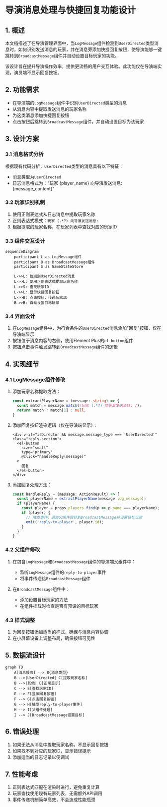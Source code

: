# 导演消息处理与快捷回复功能设计

## 1. 概述

本文档描述了在导演管理界面中，当`LogMessage`组件检测到`UserDirected`类型消息时，如何识别发送消息的玩家，并在消息旁添加快捷回复按钮，使导演能够一键跳转到`BroadcastMessage`组件并自动设置目标玩家的功能。

该设计旨在提升导演操作效率，提供更流畅的用户交互体验。此功能仅在导演端实现，演员端不显示回复按钮。

## 2. 功能需求

- 在导演端的`LogMessage`组件中识别`UserDirected`类型的消息
- 从消息内容中提取发送消息的玩家名称
- 为这类消息添加快捷回复按钮
- 点击按钮后跳转到`BroadcastMessage`组件，并自动设置目标为该玩家

## 3. 设计方案

### 3.1 消息格式分析

根据现有代码分析，`UserDirected`类型的消息具有以下特征：
- 消息类型为`UserDirected`
- 日志消息格式为："玩家 {player_name} 向导演发送消息: {message_content}"

### 3.2 玩家识别机制

1. 使用正则表达式从日志消息中提取玩家名称
2. 正则表达式模式：`玩家 (.*?) 向导演发送消息: `
3. 根据提取的玩家名称，在玩家列表中查找对应的玩家ID

### 3.3 组件交互设计

```mermaid
sequenceDiagram
    participant L as LogMessage组件
    participant B as BroadcastMessage组件
    participant S as GameStateStore

    L->>L: 检测到UserDirected消息
    L->>L: 使用正则表达式提取玩家名称
    L->>S: 查找玩家ID
    L->>L: 显示快捷回复按钮
    L->>B: 点击按钮，传递玩家ID
    B->>B: 自动设置目标玩家
```

### 3.4 界面设计

1. 在`LogMessage`组件中，为符合条件的`UserDirected`消息添加"回复"按钮，仅在导演端显示
2. 按钮位于消息内容的右侧，使用Element Plus的`el-button`组件
3. 按钮点击事件触发跳转到`BroadcastMessage`组件的逻辑

## 4. 实现细节

### 4.1 LogMessage组件修改

1. 添加玩家名称提取方法：
   ```typescript
   const extractPlayerName = (message: string) => {
     const match = message.match(/玩家 (.*?) 向导演发送消息: /);
     return match ? match[1] : null;
   }
   ```

2. 添加回复按钮渲染逻辑（仅在导演端显示）：
   ```vue
   <div v-if="isDirector && message.message_type === 'UserDirected'" class="reply-section">
     <el-button 
       size="small" 
       type="primary" 
       @click="handleReply(message)"
     >
       回复
     </el-button>
   </div>
   ```

3. 添加回复处理方法：
   ```typescript
   const handleReply = (message: ActionResult) => {
     const playerName = extractPlayerName(message.log_message);
     if (playerName) {
       const player = props.players.find(p => p.name === playerName);
       if (player) {
         // 触发事件，通知父组件跳转到BroadcastMessage并设置目标玩家
         emit('reply-to-player', player.id);
       }
     }
   }
   ```

### 4.2 父组件修改

1. 在包含`LogMessage`和`BroadcastMessage`组件的导演端父组件中：
   - 监听`LogMessage`组件的`reply-to-player`事件
   - 将事件传递给`BroadcastMessage`组件

2. 在`BroadcastMessage`组件中：
   - 添加设置目标玩家的方法
   - 在组件挂载时检查是否有预设的目标玩家

### 4.3 样式调整

1. 为回复按钮添加适当的样式，确保与消息内容协调
2. 在小屏幕设备上调整布局，确保按钮可见性

## 5. 数据流设计

```mermaid
graph TD
    A[消息接收] --> B{消息类型}
    B -->|UserDirected| C[提取玩家名称]
    B -->|其他| D[正常显示]
    C --> E[查找玩家ID]
    E --> F[显示回复按钮]
    F --> G[点击回复按钮]
    G --> H[触发reply-to-player事件]
    H --> I[父组件处理]
    I --> J[BroadcastMessage设置目标]
```

## 6. 错误处理

1. 如果无法从消息中提取玩家名称，不显示回复按钮
2. 如果找不到对应的玩家ID，显示错误提示
3. 添加适当的日志记录以便调试

## 7. 性能考虑

1. 正则表达式匹配在渲染时进行，避免重复计算
2. 玩家查找使用现有玩家列表，无需额外API调用
3. 事件传递机制简单高效，不会造成性能瓶颈